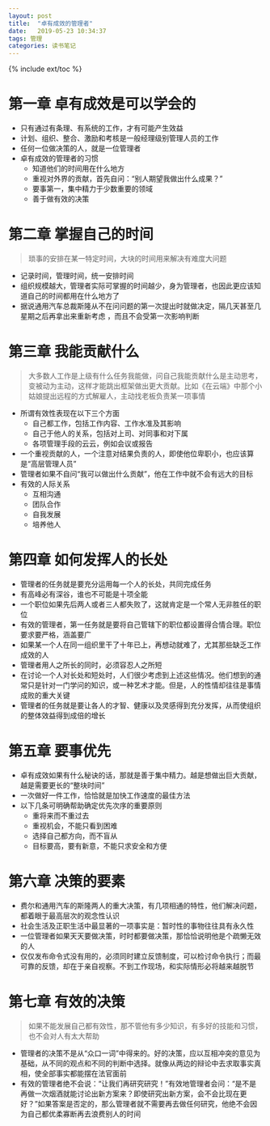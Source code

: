 ```yaml
---
layout: post
title:  "卓有成效的管理者"
date:   2019-05-23 10:34:37
tags: 管理 
categories: 读书笔记
---
```

{% include ext/toc %}

# 第一章 卓有成效是可以学会的

- 只有通过有条理、有系统的工作，才有可能产生效益
- 计划、组织、整合、激励和考核是一般经理级别管理人员的工作
- 任何一位做决策的人，就是一位管理者
- 卓有成效的管理者的习惯
    + 知道他们的时间用在什么地方
    + 重视对外界的贡献，首先自问：“别人期望我做出什么成果？”
    + 要事第一，集中精力于少数重要的领域
    + 善于做有效的决策

# 第二章 掌握自己的时间

> 琐事的安排在某一特定时间，大块的时间用来解决有难度大问题

-  记录时间，管理时间，统一安排时间
- 组织规模越大，管理者实际可掌握的时间越少，身为管理者，也因此更应该知道自己的时间都用在什么地方了
- 据说通用汽车总裁斯隆从不在问问题的第一次提出时就做决定，隔几天甚至几星期之后再拿出来重新考虑
，而且不会受第一次影响判断


# 第三章 我能贡献什么

> 大多数人工作是上级有什么任务我能做，问自己我能贡献什么是主动思考，变被动为主动，这样才能跳出框架做出更大贡献。比如《在云端》中那个小姑娘提出远程的方式解雇人，主动找老板负责某一项事情

- 所谓有效性表现在以下三个方面
    + 自己都工作，包括工作内容、工作水准及其影响
    + 自己于他人的关系，包括对上司、对同事和对下属
    + 各项管理手段的云云，例如会议或报告
- 一个重视贡献的人，一个注意对结果负责的人，即使他位卑职小，也应该算是“高层管理人员”
- 管理者如果不自问“我可以做出什么贡献”，他在工作中就不会有远大的目标
- 有效的人际关系
    + 互相沟通
    + 团队合作
    + 自我发展
    + 培养他人

# 第四章 如何发挥人的长处

- 管理者的任务就是要充分运用每一个人的长处，共同完成任务
- 有高峰必有深谷，谁也不可能是十项全能
- 一个职位如果先后两人或者三人都失败了，这就肯定是一个常人无非胜任的职位
- 有效的管理者，第一任务就是要将自己管辖下的职位都设置得合情合理。职位要求要严格，涵盖要广
- 如果某一个人在同一组织里干了十年已上，再想动就难了，尤其那些缺乏工作成效的人
- 管理者用人之所长的同时，必须容忍人之所短
- 在讨论一个人对长处和短处时，人们很少考虑到上述这些情况。他们想到的通常只是针对一门学问的知识，或一种艺术才能。但是，人的性情却往往是事情成败的重大关键
- 管理者的任务就是要让各人的才智、健康以及灵感得到充分发挥，从而使组织的整体效益得到成倍的增长

# 第五章 要事优先

- 卓有成效如果有什么秘诀的话，那就是善于集中精力。越是想做出巨大贡献，越是需要更长的“整块时间”
- 一次做好一件工作，恰恰就是加快工作速度的最佳方法
- 以下几条可明确帮助确定优先次序的重要原则
    + 重将来而不重过去
    + 重视机会，不能只看到困难
    + 选择自己都方向，而不盲从
    + 目标要高，要有新意，不能只求安全和方便

# 第六章 决策的要素

- 费尔和通用汽车的斯隆两人的重大决策，有几项相通的特性，他们解决问题，都着眼于最高层次的观念性认识
- 社会生活及正职生活中最显著的一项事实是：暂时性的事物往往具有永久性
- 一位管理者如果天天要做决策，时时都要做决策，那恰恰说明他是个疏懒无效的人
- 仅仅发布命令式没有用的，必须同时建立反馈制度，可以检讨命令执行；而最可靠的反馈，却在于亲自视察。不到工作现场，和实际情形必将越来越脱节

# 第七章 有效的决策

> 如果不能发展自己都有效性，那不管他有多少知识，有多好的技能和习惯，也不会对人有太大帮助

- 管理者的决策不是从“众口一词”中得来的。好的决策，应以互相冲突的意见为基础，从不同的观点和不同的判断中选择。就像从两边的辩论中去求取事实真相，使全部事实都能摆在法官面前
- 有效的管理者绝不会说：“让我们再研究研究！”有效地管理者会问：“是不是再做一次烟酒就能讨论出新方案来？即使研究出新方案，会不会比现在更好？”如果答案是否定的，那么管理者就不需要再去做任何研究，他绝不会因为自己都优柔寡断再去浪费别人的时间
